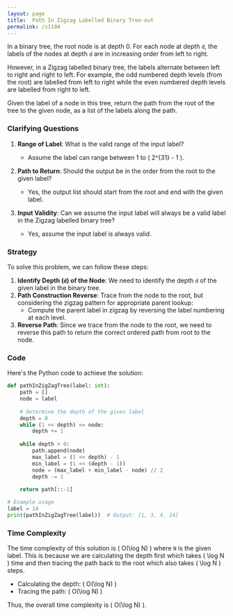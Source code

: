 ```yaml
---
layout: page
title:  Path In Zigzag Labelled Binary Tree-out
permalink: /s1104
---
```


In a binary tree, the root node is at depth 0. For each node at depth `d`, the labels of the nodes at depth `d` are in increasing order from left to right.

However, in a Zigzag labelled binary tree, the labels alternate between left to right and right to left. For example, the odd numbered depth levels (from the root) are labelled from left to right while the even numbered depth levels are labelled from right to left.

Given the label of a node in this tree, return the path from the root of the tree to the given node, as a list of the labels along the path.

### Clarifying Questions

1. **Range of Label**: What is the valid range of the input label?
   - Assume the label can range between 1 to \( 2^{31} - 1 \).
   
2. **Path to Return**: Should the output be in the order from the root to the given label?
   - Yes, the output list should start from the root and end with the given label.
   
3. **Input Validity**: Can we assume the input label will always be a valid label in the Zigzag labelled binary tree?
   - Yes, assume the input label is always valid.

### Strategy

To solve this problem, we can follow these steps:

1. **Identify Depth (`d`) of the Node**: We need to identify the depth `d` of the given label in the binary tree.
2. **Path Construction Reverse**: Trace from the node to the root, but considering the zigzag pattern for appropriate parent lookup:
   - Compute the parent label in zigzag by reversing the label numbering at each level.
3. **Reverse Path**: Since we trace from the node to the root, we need to reverse this path to return the correct ordered path from root to the node.

### Code

Here's the Python code to achieve the solution:

```python
def pathInZigZagTree(label: int):
    path = []
    node = label
    
    # Determine the depth of the given label
    depth = 0
    while (1 << depth) <= node:
        depth += 1
        
    while depth > 0:
        path.append(node)
        max_label = (1 << depth) - 1
        min_label = (1 << (depth - 1))
        node = (max_label + min_label - node) // 2
        depth -= 1
    
    return path[::-1]

# Example usage
label = 14
print(pathInZigZagTree(label))  # Output: [1, 3, 4, 14]
```

### Time Complexity

The time complexity of this solution is \( O(\log N) \) where `N` is the given label. This is because we are calculating the depth first which takes \( \log N \) time and then tracing the path back to the root which also takes \( \log N \) steps. 

- Calculating the depth: \( O(\log N) \)
- Tracing the path: \( O(\log N) \)

Thus, the overall time complexity is \( O(\log N) \).